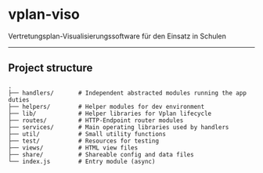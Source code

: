 # vplan-viso

Vertretungsplan-Visualisierungssoftware für den Einsatz in Schulen

---

## Project structure

```tree
.
├── handlers/       # Independent abstracted modules running the app duties
├── helpers/        # Helper modules for dev environment
├── lib/            # Helper libraries for Vplan lifecycle
├── routes/         # HTTP-Endpoint router modules
├── services/       # Main operating libraries used by handlers
├── util/           # Small utility functions
├── test/           # Resources for testing
├── views/          # HTML view files
├── share/          # Shareable config and data files
└── index.js        # Entry module (async)
```
